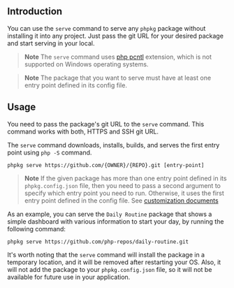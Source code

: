 ## Introduction

You can use the `serve` command to serve any `phpkg` package without installing it into any project.
Just pass the git URL for your desired package and start serving in your local.

> **Note**
> The `serve` command uses [php pcntl](https://www.php.net/manual/en/book.pcntl.php) extension, which is not supported on Windows operating systems.

> **Note**
> The package that you want to serve must have at least one entry point defined in its config file.

## Usage

You need to pass the package's git URL to the `serve` command. This command works with both, HTTPS and SSH git URL.

The `serve` command downloads, installs, builds, and serves the first entry point using `php -S` command.

```shell
phpkg serve https://github.com/{OWNER}/{REPO}.git [entry-point]
```

> **Note**
> If the given package has more than one entry point defined in its `phpkg.config.json` file, 
> then you need to pass a second argument to specify which entry point you need to run.
> Otherwise, it uses the first entry point defined in the config file.
> See [customization documents](https://phpkg.com/documentations/customization)

As an example, you can serve the `Daily Routine` package that shows a simple dashboard with various information to start your day, by running the following command:

```shell
phpkg serve https://github.com/php-repos/daily-routine.git
```

It's worth noting that the `serve` command will install the package in a temporary location, and it will be removed after restarting your OS.
Also, it will not add the package to your `phpkg.config.json` file, so it will not be available for future use in your application.
